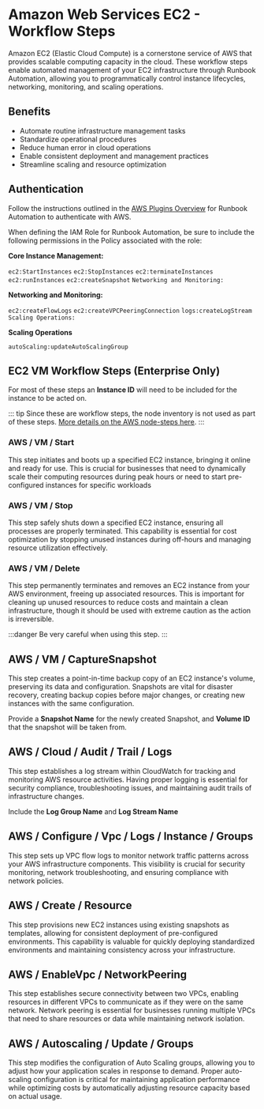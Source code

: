 # Amazon Web Services EC2 - Workflow Steps

Amazon EC2 (Elastic Cloud Compute) is a cornerstone service of AWS that provides scalable computing capacity in the cloud. These workflow steps enable automated management of your EC2 infrastructure through Runbook Automation, allowing you to programmatically control instance lifecycles, networking, monitoring, and scaling operations.

## Benefits

- Automate routine infrastructure management tasks
- Standardize operational procedures
- Reduce human error in cloud operations
- Enable consistent deployment and management practices
- Streamline scaling and resource optimization

## Authentication

Follow the instructions outlined in the [AWS Plugins Overview](/manual/plugins/aws-plugins-overview.md) for Runbook Automation to authenticate with AWS.

When defining the IAM Role for Runbook Automation, be sure to include the following permissions in the Policy associated with the role:

**Core Instance Management:**

`ec2:StartInstances`
`ec2:StopInstances`
`ec2:terminateInstances`
`ec2:runInstances`
`ec2:createSnapshot`
`Networking and Monitoring:`

**Networking and Monitoring:**

`ec2:createFlowLogs`
`ec2:createVPCPeeringConnection`
`logs:createLogStream`
`Scaling Operations:`

**Scaling Operations**

`autoScaling:updateAutoScalingGroup`

## EC2 VM Workflow Steps (Enterprise Only)

For most of these steps an **Instance ID** will need to be included for the instance to be acted on.  

::: tip
Since these are workflow steps, the node inventory is not used as part of these steps.   [More details on the AWS node-steps here](/manual/jobs/job-steps/node-steps/aws.md).
:::

### AWS / VM / Start

This step initiates and boots up a specified EC2 instance, bringing it online and ready for use. This is crucial for businesses that need to dynamically scale their computing resources during peak hours or need to start pre-configured instances for specific workloads

### AWS / VM / Stop

This step safely shuts down a specified EC2 instance, ensuring all processes are properly terminated. This capability is essential for cost optimization by stopping unused instances during off-hours and managing resource utilization effectively.

### AWS / VM / Delete

This step permanently terminates and removes an EC2 instance from your AWS environment, freeing up associated resources. This is important for cleaning up unused resources to reduce costs and maintain a clean infrastructure, though it should be used with extreme caution as the action is irreversible.

:::danger
 Be very careful when using this step.
:::

## AWS / VM / CaptureSnapshot

This step creates a point-in-time backup copy of an EC2 instance's volume, preserving its data and configuration. Snapshots are vital for disaster recovery, creating backup copies before major changes, or creating new instances with the same configuration.

Provide a **Snapshot Name** for the newly created Snapshot, and **Volume ID** that the snapshot will be taken from.

## AWS / Cloud / Audit / Trail / Logs

This step establishes a log stream within CloudWatch for tracking and monitoring AWS resource activities. Having proper logging is essential for security compliance, troubleshooting issues, and maintaining audit trails of infrastructure changes.

Include the **Log Group Name** and **Log Stream Name**

## AWS / Configure / Vpc / Logs / Instance / Groups

This step sets up VPC flow logs to monitor network traffic patterns across your AWS infrastructure components. This visibility is crucial for security monitoring, network troubleshooting, and ensuring compliance with network policies.

## AWS / Create / Resource

This step provisions new EC2 instances using existing snapshots as templates, allowing for consistent deployment of pre-configured environments. This capability is valuable for quickly deploying standardized environments and maintaining consistency across your infrastructure.

## AWS / EnableVpc / NetworkPeering

This step establishes secure connectivity between two VPCs, enabling resources in different VPCs to communicate as if they were on the same network. Network peering is essential for businesses running multiple VPCs that need to share resources or data while maintaining network isolation.

## AWS / Autoscaling / Update / Groups

This step modifies the configuration of Auto Scaling groups, allowing you to adjust how your application scales in response to demand. Proper auto-scaling configuration is critical for maintaining application performance while optimizing costs by automatically adjusting resource capacity based on actual usage.
